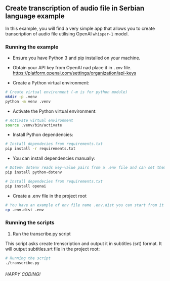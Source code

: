## Create transcription of audio file in Serbian language example

In this example, you will find a very simple app that allows you to create transcription of audio file utilising OpenAI `whisper-1` model.

### Running the example
- Ensure you have Python 3 and pip installed on your machine.

- Obtain your API key from OpenAI nad place it in `.env` file.
https://platform.openai.com/settings/organization/api-keys


- Create a Python virtual environment:

```bash
# Create virtual environment (-m is for python module)
mkdir -p .venv
python -m venv .venv
```

- Activate the Python virtual environment:

```bash
# Activate virtual environment
source .venv/bin/activate
```

- Install Python dependencies:

```bash
# Install dependecies from requirements.txt
pip install -r requirements.txt
```
- You can install dependencies manually:

```bash
# Dotenv dotenv reads key-value pairs from a .env file and can set them as environment variables
pip install python-dotenv

# Install dependecies from requirements.txt
pip install openai
```

- Create a .env file in the project root
```bash
# You have an example of env file name .env.dist you can start from it
cp .env.dist .env
```

### Running the scripts

1. Run the transcribe.py script

This script asks create trenscription and output it in subtitles (srt) format. It will output subtitles.srt file in the project root:

```bash
# Running the script
./transcribe.py
```


###### HAPPY CODING!